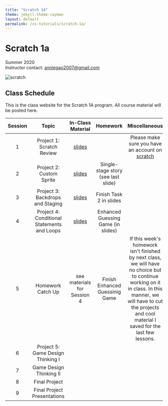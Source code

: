 ```yaml
---
title: "Scratch 1A"
theme: jekyll-theme-cayman
layout: default
permalink: /cs-tutorials/scratch-1a/
---
```


# Scratch 1a

Summer 2020  
Instructor contact: anniegao2007@gmail.com

![scratch](https://images.squarespace-cdn.com/content/v1/59371b611e5b6cbaaa211ff9/1527791173130-KCQZU6G7NB20K4UBCLX4/ke17ZwdGBToddI8pDm48kKSDVuAPrHKRkrADOUWKIBFZw-zPPgdn4jUwVcJE1ZvWQUxwkmyExglNqGp0IvTJZamWLI2zvYWH8K3-s_4yszcp2ryTI0HqTOaaUohrI8PIxjnc1DkxrOcGd5VMooSjQcLMerRA6Kw82eiRHVey0pQ/Scratch+Cat+with+Backpack)

## Class Schedule
This is the class website for the Scratch 1A program. All course material will be posted here.

| Session | Topic | In-Class Material | Homework | Miscellaneous |
| :---: | :---: | :---: | :---: | :---: |
| 1 | Project 1: Scratch Review | [slides](https://docs.google.com/presentation/d/1aWYhTFjxLBb-bqh9EjmylwzgbFIhK1ai2rqVmjuoGM8/edit?ts=5f233ebf#slide=id.g8d0e437b7b_0_54) | | Please make sure you have an account on [scratch](https://www.scratch.mit.edu)
| 2 | Project 2: Custom Sprite | [slides](https://docs.google.com/presentation/d/122m9KFHh_WUh0klYASuyGR-gCGR52gzLdDVb6OhfqRI/edit#slide=id.g8ef1ac43c6_0_5) | Single-stage story (see last slide) | |
| 3 | Project 3: Backdrops and Staging | [slides](https://docs.google.com/presentation/d/1Q4CI05oS2xnzlQY0LDKm7RjSypI4h4lyETLg3D5E80w/edit?ts=5f35c2f1#slide=id.g90828a930e_0_5) | Finish Task 2 in slides | |
| 4 | Project 4: Conditional Statements and Loops | [slides](https://docs.google.com/presentation/d/1Gu6p3BgUle27Ujcts90JmLZIQfot_DQFsFebY7QTycE/edit#slide=id.g9231c1c6a3_0_47) | Enhanced Guessing Game (in slides) | |
| 5 | Homework Catch Up | see materials for Session 4 | Finish Enhanced Guessinig Game | If this week's homework isn't finished by next class, we will have no choice but to continue working on it in class. In this manner, we will have to cut the projects and cool material I saved for the last few lessons. |
| 6 | Project 5: Game Design Thinking I |
| 7 | Game Design Thinking II |
| 8 | Final Project |
| 9 | Final Project Presentations |